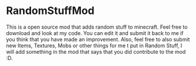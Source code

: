 RandomStuffMod
==============

This is a open source mod that adds random stuff to minecraft. Feel free to download and look at my code. You can edit it and submit it back to me if you think that you have made an improvement. Also, feel free to also submit new Items, Textures, Mobs or other things for me t put in Random Stuff, I will add something in the mod that says that you did contribute to the mod :D.
